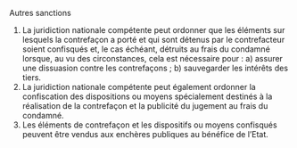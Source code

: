 Autres sanctions
1) La juridiction nationale compétente peut ordonner que les éléments sur lesquels la
contrefaçon a porté et qui sont détenus par le contrefacteur soient confisqués et, le cas
échéant, détruits au frais du condamné lorsque, au vu des circonstances, cela est
nécessaire pour :
a) assurer une dissuasion contre les contrefaçons ;
b) sauvegarder les intérêts des tiers.
2) La juridiction nationale compétente peut également ordonner la confiscation des
dispositions ou moyens spécialement destinés à la réalisation de la contrefaçon et la
publicité du jugement au frais du condamné.
3) Les éléments de contrefaçon et les dispositifs ou moyens confisqués peuvent être
vendus aux enchères publiques au bénéfice de l’Etat.
